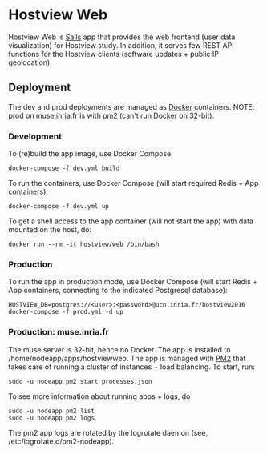 # Hostview Web 

Hostview Web is [Sails](http://sailsjs.org/) app that provides the web frontend (user data visualization) for Hostview study. In addition, it serves few REST API functions for the Hostview clients (software updates + public IP geolocation).


## Deployment

The dev and prod deployments are managed as [Docker](https://www.docker.com/) containers. NOTE: prod on muse.inria.fr is with pm2 (can't run Docker on 32-bit).

### Development

To (re)build the app image, use Docker Compose:

    docker-compose -f dev.yml build

To run the containers, use Docker Compose (will start required Redis + App containers):

    docker-compose -f dev.yml up
 
To get a shell access to the app container (will not start the app) with data mounted on the host, do:

    docker run --rm -it hostview/web /bin/bash


### Production

To run the app in production mode, use Docker Compose (will start Redis + App containers, connecting to the indicated Postgresql database):

    HOSTVIEW_DB=postgres://<user>:<password>@ucn.inria.fr/hostview2016 docker-compose -f prod.yml -d up


### Production: muse.inria.fr

The muse server is 32-bit, hence no Docker. The app is installed to /home/nodeapp/apps/hostviewweb. The app is managed with [PM2](https://github.com/Unitech/pm2) that takes care of running a cluster of instances + load balancing. To start, run:

    sudo -u nodeapp pm2 start processes.json

To see more information about running apps + logs, do

    sudo -u nodeapp pm2 list
    sudo -u nodeapp pm2 logs

The pm2 app logs are rotated by the logrotate daemon (see, /etc/logrotate.d/pm2-nodeapp).
